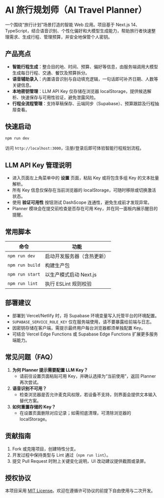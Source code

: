 # AI 旅行规划师（AI Travel Planner）

一个围绕“旅行计划”场景打造的智能 Web 应用。项目基于 Next.js 14、TypeScript，结合语音识别、个性化偏好和大模型生成能力，帮助旅行者快速整理需求、生成行程、管理预算，并安全地保管个人密钥。

## 产品亮点

- **智能行程生成**：整合目的地、时间、预算、偏好等信息，由服务端调用大模型生成每日行程、交通、餐饮及预算拆分。
- **语音辅助录入**：内置语音识别与自动填充逻辑，一句话即可补齐日期、人数等关键信息。
- **本地密钥管理**：LLM API Key 仅存储在浏览器 localStorage，提供候选解析、快速保存与可用性验证，避免泄露风险。
- **行程全流程管理**：支持草稿保存、云端同步（Supabase）、预算跟踪及行程抽屉查看。



## 快速启动

```bash
npm run dev
```

访问 `http://localhost:3000`，注册/登录后即可体验智能行程规划流程。

## LLM API Key 管理说明

- 进入页面左上角菜单中的 **设置** 页面，粘贴 Key 或将包含多组 Key 的文本批量解析。
- 所有 Key 信息仅保存在当前浏览器的 localStorage，可随时移除或切换激活状态。
- 使用 **验证可用性** 按钮测试 DashScope 连通性，避免生成前才发现异常。
- Planner 模块会在提交前检查是否存在可用 Key，并在同一面板内展示醒目的提醒。

## 常用脚本

| 命令            | 功能                       |
| --------------- | -------------------------- |
| `npm run dev`   | 启动开发服务器（含热更新） |
| `npm run build` | 构建生产包                 |
| `npm run start` | 以生产模式启动 Next.js     |
| `npm run lint`  | 执行 ESLint 规则校验       |

## 部署建议

- 部署到 Vercel/Netlify 时，将 Supabase 环境变量写入托管平台的环境配置。
- `SUPABASE_SERVICE_ROLE_KEY` 仅在服务端使用，请不要暴露给前端与日志。
- 因密钥存储在客户端，需提示最终用户每台浏览器都须单独配置 Key。
- 可结合 Vercel Edge Functions 或 Supabase Edge Functions 扩展更多服务端能力。

## 常见问题（FAQ）

1. **为何 Planner 提示需要配置 LLM Key？**
	- 请前往设置页面粘贴可用 Key，并确认选择为“当前使用”，返回 Planner 再次尝试。
2. **语音识别不可用？**
	- 检查浏览器是否允许麦克风权限，若设备不支持，则界面会提供文本输入替代方案。
3. **如何重置存储的 Key？**
	- 在设置页面删除对应记录；如需彻底清理，可清除浏览器的 localStorage。

## 贡献指南

1. Fork 或克隆项目，创建特性分支。
2. 开发过程中保持类型与 Lint 通过（`npm run lint`）。
3. 提交 Pull Request 时附上关键变化说明，UI 改动建议提供截图或录屏。

## 授权协议

本项目采用 [MIT License](./LICENSE)。欢迎在遵循许可协议的前提下自由使用与二次开发。
